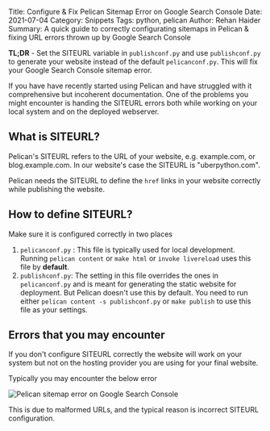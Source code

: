 Title: Configure & Fix Pelican Sitemap Error on Google Search Console
Date: 2021-07-04
Category: Snippets
Tags: python, pelican
Author: Rehan Haider
Summary: A quick guide to correctly configurating sitemaps in Pelican & fixing URL errors thrown up by Google Search Console


**TL;DR** - Set the SITEURL variable in `publishconf.py` and use `publishconf.py` to generate your website instead of the default `pelicanconf.py`. This will fix your Google Search Console sitemap error. 

If you have have recently started using Pelican and have struggled with it comprehensive but incoherent documentation. One of the problems you might encounter is handing the SITEURL errors both while working on your local system and on the deployed webserver. 

## What is SITEURL?

Pelican's SITEURL refers to the URL of your website, e.g. example.com, or blog.example.com. In our website's case the SITEURL is "uberpython.com". 

Pelican needs the SITEURL to define the `href` links in  your website correctly while publishing the website. 

## How to define SITEURL?

Make sure it is configured correctly in two places

1. `pelicanconf.py` : This file is typically used for local development. Running `pelican content` or `make html` or `invoke livereload` uses this file by **default**. 
2. `publishconf.py`: The setting in this file overrides the ones in `pelicanconf.py` and is meant for generating the static website for deployment. But Pelican doesn't use this by default. You need to run either `pelican content -s publishconf.py` or `make publish` to use this file as your settings. 

## Errors that you may encounter

If you don't configure SITEURL correctly the website will work on your system but not on the hosting provider you are using for your final website. 

Typically you may encounter the below error

![Pelican sitemap error on Google Search Console]({static}images\s0002\google-search-console-error.png)

This is due to malformed URLs, and the typical reason is incorrect SITEURL configuration. 